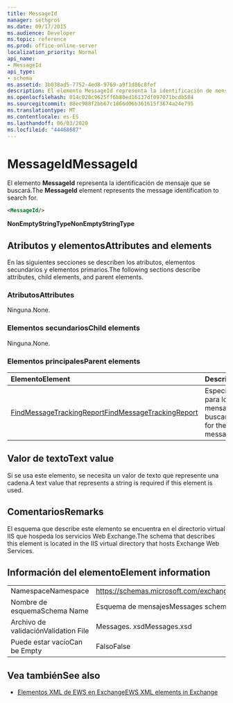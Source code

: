 ```yaml
---
title: MessageId
manager: sethgros
ms.date: 09/17/2015
ms.audience: Developer
ms.topic: reference
ms.prod: office-online-server
localization_priority: Normal
api_name:
- MessageId
api_type:
- schema
ms.assetid: 3b038ad5-7752-4ed8-9769-a9f1d86c8fef
description: El elemento MessageId representa la identificación de mensaje que se buscará.
ms.openlocfilehash: 014c028c9625ff6b80ed16137df097071bcdb584
ms.sourcegitcommit: 88ec988f2bb67c1866d06b361615f3674a24e795
ms.translationtype: MT
ms.contentlocale: es-ES
ms.lasthandoff: 06/03/2020
ms.locfileid: "44468687"
---
```

# <a name="messageid"></a><span data-ttu-id="cbf60-103">MessageId</span><span class="sxs-lookup"><span data-stu-id="cbf60-103">MessageId</span></span>

<span data-ttu-id="cbf60-104">El elemento **MessageId** representa la identificación de mensaje que se buscará.</span><span class="sxs-lookup"><span data-stu-id="cbf60-104">The **MessageId** element represents the message identification to search for.</span></span> 
  
```XML
<MessageId/>
```

 <span data-ttu-id="cbf60-105">**NonEmptyStringType**</span><span class="sxs-lookup"><span data-stu-id="cbf60-105">**NonEmptyStringType**</span></span>
## <a name="attributes-and-elements"></a><span data-ttu-id="cbf60-106">Atributos y elementos</span><span class="sxs-lookup"><span data-stu-id="cbf60-106">Attributes and elements</span></span>

<span data-ttu-id="cbf60-107">En las siguientes secciones se describen los atributos, elementos secundarios y elementos primarios.</span><span class="sxs-lookup"><span data-stu-id="cbf60-107">The following sections describe attributes, child elements, and parent elements.</span></span>
  
### <a name="attributes"></a><span data-ttu-id="cbf60-108">Atributos</span><span class="sxs-lookup"><span data-stu-id="cbf60-108">Attributes</span></span>

<span data-ttu-id="cbf60-109">Ninguna.</span><span class="sxs-lookup"><span data-stu-id="cbf60-109">None.</span></span>
  
### <a name="child-elements"></a><span data-ttu-id="cbf60-110">Elementos secundarios</span><span class="sxs-lookup"><span data-stu-id="cbf60-110">Child elements</span></span>

<span data-ttu-id="cbf60-111">Ninguna.</span><span class="sxs-lookup"><span data-stu-id="cbf60-111">None.</span></span>
  
### <a name="parent-elements"></a><span data-ttu-id="cbf60-112">Elementos principales</span><span class="sxs-lookup"><span data-stu-id="cbf60-112">Parent elements</span></span>

|<span data-ttu-id="cbf60-113">**Elemento**</span><span class="sxs-lookup"><span data-stu-id="cbf60-113">**Element**</span></span>|<span data-ttu-id="cbf60-114">**Descripción**</span><span class="sxs-lookup"><span data-stu-id="cbf60-114">**Description**</span></span>|
|:-----|:-----|
|[<span data-ttu-id="cbf60-115">FindMessageTrackingReport</span><span class="sxs-lookup"><span data-stu-id="cbf60-115">FindMessageTrackingReport</span></span>](findmessagetrackingreport.md) <br/> |<span data-ttu-id="cbf60-116">Especifica los criterios para los tipos de mensajes que se van a buscar.</span><span class="sxs-lookup"><span data-stu-id="cbf60-116">Specifies criteria for the types of messages to find.</span></span>  <br/> |
   
## <a name="text-value"></a><span data-ttu-id="cbf60-117">Valor de texto</span><span class="sxs-lookup"><span data-stu-id="cbf60-117">Text value</span></span>

<span data-ttu-id="cbf60-118">Si se usa este elemento, se necesita un valor de texto que represente una cadena.</span><span class="sxs-lookup"><span data-stu-id="cbf60-118">A text value that represents a string is required if this element is used.</span></span>
  
## <a name="remarks"></a><span data-ttu-id="cbf60-119">Comentarios</span><span class="sxs-lookup"><span data-stu-id="cbf60-119">Remarks</span></span>

<span data-ttu-id="cbf60-120">El esquema que describe este elemento se encuentra en el directorio virtual IIS que hospeda los servicios Web Exchange.</span><span class="sxs-lookup"><span data-stu-id="cbf60-120">The schema that describes this element is located in the IIS virtual directory that hosts Exchange Web Services.</span></span>
  
## <a name="element-information"></a><span data-ttu-id="cbf60-121">Información del elemento</span><span class="sxs-lookup"><span data-stu-id="cbf60-121">Element information</span></span>

|||
|:-----|:-----|
|<span data-ttu-id="cbf60-122">Namespace</span><span class="sxs-lookup"><span data-stu-id="cbf60-122">Namespace</span></span>  <br/> |https://schemas.microsoft.com/exchange/services/2006/messages  <br/> |
|<span data-ttu-id="cbf60-123">Nombre de esquema</span><span class="sxs-lookup"><span data-stu-id="cbf60-123">Schema Name</span></span>  <br/> |<span data-ttu-id="cbf60-124">Esquema de mensajes</span><span class="sxs-lookup"><span data-stu-id="cbf60-124">Messages schema</span></span>  <br/> |
|<span data-ttu-id="cbf60-125">Archivo de validación</span><span class="sxs-lookup"><span data-stu-id="cbf60-125">Validation File</span></span>  <br/> |<span data-ttu-id="cbf60-126">Messages. xsd</span><span class="sxs-lookup"><span data-stu-id="cbf60-126">Messages.xsd</span></span>  <br/> |
|<span data-ttu-id="cbf60-127">Puede estar vacío</span><span class="sxs-lookup"><span data-stu-id="cbf60-127">Can be Empty</span></span>  <br/> |<span data-ttu-id="cbf60-128">Falso</span><span class="sxs-lookup"><span data-stu-id="cbf60-128">False</span></span>  <br/> |
   
## <a name="see-also"></a><span data-ttu-id="cbf60-129">Vea también</span><span class="sxs-lookup"><span data-stu-id="cbf60-129">See also</span></span>



- [<span data-ttu-id="cbf60-130">Elementos XML de EWS en Exchange</span><span class="sxs-lookup"><span data-stu-id="cbf60-130">EWS XML elements in Exchange</span></span>](ews-xml-elements-in-exchange.md)

